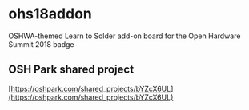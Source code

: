 # ohs18addon
OSHWA-themed Learn to Solder add-on board for the Open Hardware Summit 2018 badge

## OSH Park shared project
[https://oshpark.com/shared_projects/bYZcX6UL](https://oshpark.com/shared_projects/bYZcX6UL)
